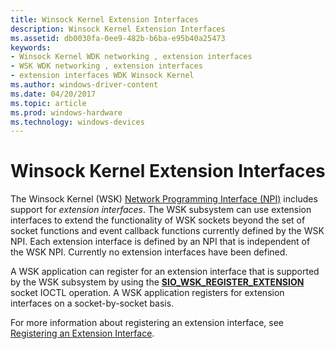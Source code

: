 ```yaml
---
title: Winsock Kernel Extension Interfaces
description: Winsock Kernel Extension Interfaces
ms.assetid: db0030fa-0ee9-482b-b6ba-e95b40a25473
keywords:
- Winsock Kernel WDK networking , extension interfaces
- WSK WDK networking , extension interfaces
- extension interfaces WDK Winsock Kernel
ms.author: windows-driver-content
ms.date: 04/20/2017
ms.topic: article
ms.prod: windows-hardware
ms.technology: windows-devices
---
```


# Winsock Kernel Extension Interfaces


The Winsock Kernel (WSK) [Network Programming Interface (NPI)](network-programming-interface.md) includes support for *extension interfaces*. The WSK subsystem can use extension interfaces to extend the functionality of WSK sockets beyond the set of socket functions and event callback functions currently defined by the WSK NPI. Each extension interface is defined by an NPI that is independent of the WSK NPI. Currently no extension interfaces have been defined.

A WSK application can register for an extension interface that is supported by the WSK subsystem by using the [**SIO\_WSK\_REGISTER\_EXTENSION**](https://msdn.microsoft.com/library/windows/hardware/ff570819) socket IOCTL operation. A WSK application registers for extension interfaces on a socket-by-socket basis.

For more information about registering an extension interface, see [Registering an Extension Interface](registering-an-extension-interface.md).

 

 





